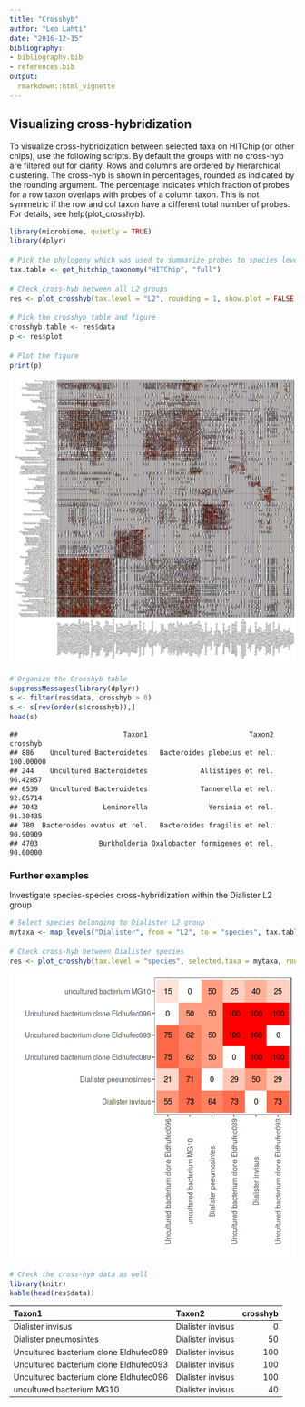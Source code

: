 ```yaml
---
title: "Crosshyb"
author: "Leo Lahti"
date: "2016-12-15"
bibliography: 
- bibliography.bib
- references.bib
output: 
  rmarkdown::html_vignette
---
```

<!--
  %\VignetteEngine{knitr::rmarkdown}
  %\VignetteIndexEntry{microbiome tutorial - crosshyb}
  %\usepackage[utf8]{inputenc}
  %\VignetteEncoding{UTF-8}  
-->

## Visualizing cross-hybridization

To visualize cross-hybridization between selected taxa on HITChip (or
other chips), use the following scripts. By default the groups with no
cross-hyb are filtered out for clarity. Rows and columns are ordered
by hierarchical clustering. The cross-hyb is shown in percentages,
rounded as indicated by the rounding argument. The percentage
indicates which fraction of probes for a row taxon overlaps with
probes of a column taxon. This is not symmetric if the row and col
taxon have a different total number of probes. For details, see
help(plot_crosshyb).


```r
library(microbiome, quietly = TRUE)
library(dplyr)

# Pick the phylogeny which was used to summarize probes to species level
tax.table <- get_hitchip_taxonomy("HITChip", "full")

# Check cross-hyb between all L2 groups
res <- plot_crosshyb(tax.level = "L2", rounding = 1, show.plot = FALSE, tax.table = tax.table)
    
# Pick the crosshyb table and figure
crosshyb.table <- res$data
p <- res$plot

# Plot the figure    
print(p)
```

![plot of chunk chyb](figure/chyb-1.png)

```r
# Organize the Crosshyb table
suppressMessages(library(dplyr))
s <- filter(res$data, crosshyb > 0)
s <- s[rev(order(s$crosshyb)),]
head(s)
```

```
##                          Taxon1                         Taxon2  crosshyb
## 886    Uncultured Bacteroidetes   Bacteroides plebeius et rel. 100.00000
## 244    Uncultured Bacteroidetes             Allistipes et rel.  96.42857
## 6539   Uncultured Bacteroidetes             Tannerella et rel.  92.85714
## 7043                Leminorella               Yersinia et rel.  91.30435
## 780  Bacteroides ovatus et rel.   Bacteroides fragilis et rel.  90.90909
## 4703               Burkholderia Oxalobacter formigenes et rel.  90.00000
```


### Further examples

Investigate species-species cross-hybridization within the Dialister L2 group


```r
# Select species belonging to Dialister L2 group
mytaxa <- map_levels("Dialister", from = "L2", to = "species", tax.table)[[1]]

# Check cross-hyb between Dialister species
res <- plot_crosshyb(tax.level = "species", selected.taxa = mytaxa, rounding = 0, tax.table = tax.table)
```

![plot of chunk chyb2](figure/chyb2-1.png)

```r
# Check the cross-hyb data as well
library(knitr)
kable(head(res$data))
```



|Taxon1                                 |Taxon2            | crosshyb|
|:--------------------------------------|:-----------------|--------:|
|Dialister invisus                      |Dialister invisus |        0|
|Dialister pneumosintes                 |Dialister invisus |       50|
|Uncultured bacterium clone Eldhufec089 |Dialister invisus |      100|
|Uncultured bacterium clone Eldhufec093 |Dialister invisus |      100|
|Uncultured bacterium clone Eldhufec096 |Dialister invisus |      100|
|uncultured bacterium MG10              |Dialister invisus |       40|

